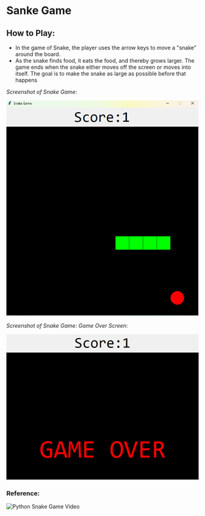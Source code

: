 # Sanke Game

## How to Play: 
 - In the game of Snake, the player uses the arrow keys to move a "snake" around the board.
 - As the snake finds food, it eats the food, and thereby grows larger. The game ends when the snake either moves off the screen or moves into itself. The goal is to make the snake as large as possible before that happens

*Screenshot of Snake Game*:

![Snake Game](img/SnakeGame.png)

*Screenshot of Snake Game: Game Over Screen*:

![Snake Game](img/GameOver.png)

### Reference:

![Python Snake Game Video](https://www.youtube.com/watch?v=bfRwxS5d0SI&t=1450s)